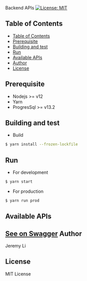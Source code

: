Backend APIs
[![License: MIT](https://img.shields.io/badge/License-MIT-yellow.svg)](https://opensource.org/licenses/MIT)  

## Table of Contents
- [Table of Contents](#table-of-contents)
- [Prerequisite](#prerequisite)
- [Building and test](#building-and-test)
- [Run](#run)
- [Available APIs](#available-apis)
- [Author](#author)
- [License](#license)

Prerequisite
-----
* Nodejs >= v12
* Yarn
* ProgresSql >= v13.2

Building and test
-----

* Build
  
```bash
$ yarn install --frozen-lockfile
```

Run
-----

* For development

```bash
$ yarn start
```

* For production

```bash
$ yarn run prod
```


Available APIs
-----

[See on Swagger]()
Author
-----
Jeremy Li

License
-----
MIT License
